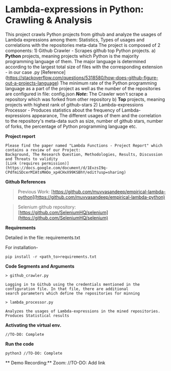 # 	Lambda-expressions in Python: Crawling & Analysis

This project crawls Python projects from github and analyze the usages of Lambda expressions among them: 
Statistics, Types of usages and correlations with the repositories meta-data
The project is composed of 2 components:
    1) Github Crawler - Scrapes github top Python projects.
                        a) **Python** projects, meaning projects which Python is the majority programming language of them. 
                        The major language is determined according to the largest total size of files with the 
                        corresponding extension - in our case .py
                        [Reference] (https://stackoverflow.com/questions/5318580/how-does-github-figure-out-a-projects-language)
                        The minimum rate of the Python programming language as a part of the project as well as the 
                        number of the repositories are configured in file: config.json
                        **_Note_:** The Crawler won't scrape a repository which was forked from other repository
                        b) **Top** projects, meaning projects with highest rank of github-stars
    2) Lambda-expressions Processor - Produces statistics about the frequency of Lambda-expressions appearance,
                                      The different usages of them and the correlation to the repository's meta-data 
                                      such as size, number of github stars, number of forks, the percentage of Python 
                                      programming language etc.


**Project report**
```angular2html
Please find the paper named "Lambda Functions - Project Report" which contains a review of our Project: 
Background, The Research Question, Methodologies, Results, Discussion and Threats to validity
[Link (requires permission)] (https://docs.google.com/document/d/1EvzsI9q-CPdfmiSDcerMIAtsMmOo_xp4CHxX99KSBhY/edit?usp=sharing) 

```

**Github References**

>Previous Work: [https://github.com/muvvasandeep/empirical-lambda-python](https://github.com/muvvasandeep/empirical-lambda-python)

>Selenium github repository: [https://github.com/SeleniumHQ/selenium](https://github.com/SeleniumHQ/selenium)


**Requirements**

Detailed in the file: requirements.txt

For installation-
```
pip install -r <path_to>requirements.txt
```
**Code Segments and Arguments** 
```
> github_crawler.py

Logging in to Github using the credentials mentioned in the configuration file. In that file, there are additional 
search parameters which define the repositories for minning 

> lambda_processor.py

Analyzes the usages of Lambda-expressions in the mined repositories. Produces Statistical results

```

**Activating the virtual env.**
```
//TO-DO: Complete
```

**Run the code**
```
python3 //TO-DO: Complete
```

** Demo Recording:** 
Zoom:
//TO-DO: Add link